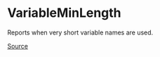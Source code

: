 # VariableMinLength

Reports when very short variable names are used.


[Source](https://detekt.github.io/detekt/naming.html#variableminlength)
